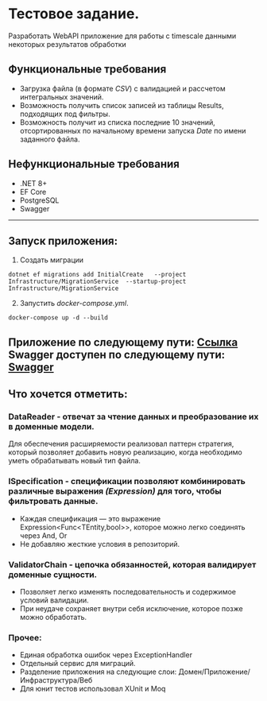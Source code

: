 ﻿# Тестовое задание.
Разработать WebAPI приложение для работы с timescale данными некоторых результатов
обработки

## Функциональные требования
- Загрузка файла (в формате _CSV_) с валидацией и рассчетом интегральных значений.
- Возможность получить список записей из таблицы Results, подходящих под фильтры.
- Возможность получит из списка последние 10 значений, отсортированных по начальному
  времени запуска _Date_ по имени заданного файла.

## Нефункциональные требования
-  .NET 8+
-  EF Core
-  PostgreSQL
-  Swagger

---
## Запуск приложения:
1. Создать миграции
```
dotnet ef migrations add InitialCreate   --project Infrastructure/MigrationService  --startup-project Infrastructure/MigrationService
```
2. Запустить _docker-compose.yml_.
```
docker-compose up -d --build
```
Приложение по следующему пути: [Ссылка](http://localhost:5049)
Swagger доступен по следующему пути: [Swagger](http://localhost:5049/swagger)
---
## Что хочется отметить:
### DataReader - отвечат за чтение данных и преобразование их в доменные модели.
Для обеспечения расширяемости реализовал паттерн стратегия, который позволяет добавить новую реализацию, когда необходимо уметь обрабатывать новый тип файла.

### ISpecification - спецификации позволяют комбинировать различные выражения _(Expression)_ для того, чтобы фильтровать данные.
- Каждая спецификация — это выражение Expression<Func<TEntity,bool>>, которое можно легко соединять через And, Or
- Не добавляю жесткие условия в репозиторий.

### ValidatorChain - цепочка обязанностей, которая валидирует доменные сущности.
- Позволяет легко изменять последовательность и содержимое условий валидации.
- При неудаче сохраняет внутри себя исключение, которое позже можно обработать.

### Прочее:
- Единая обработка ошибок через ExceptionHandler
- Отдельный сервис для миграций.
- Разделение приложения на следующие слои: Домен/Приложение/Инфраструктура/Веб
- Для юнит тестов использовал XUnit и Moq
